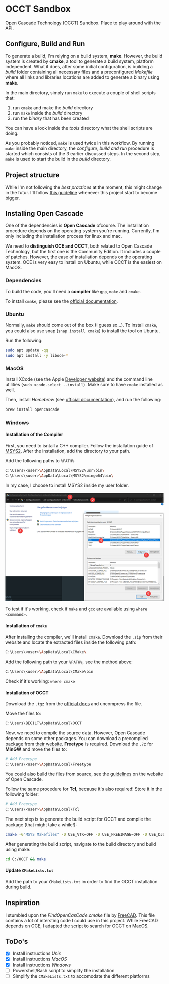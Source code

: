 # OCCT Sandbox

Open Cascade Technology (OCCT) Sandbox. Place to play around with the API.

## Configure, Build and Run

To generate a build, I'm relying on a build system, **make**. However, the build system is created by **cmake**, a tool to generate a build system, platform independent. What it does, after some initial configuration, is building a *build* folder containing all necessary files and a preconfigured *Makefile* where all links and libraries locations are added to generate a binary using **make**.

In the main directory, simply run `make` to execute a couple of shell scripts that:
1. run `cmake` and make the *build* directory
2. run `make` inside the *build* directory
3. run the *binary* that has been created

You can have a look inside the *tools* directory what the shell scripts are doing.

As you probably noticed, `make` is used twice in this workflow. By running `make` inside the main directory, the *configure, build and run* procedure is started which consists of the 3 earlier discussed steps. In the second step, `make` is used to start the build in the *build* directory.

## Project structure

While I'm not following the *best practices* at the moment, this might change in the futur. I'll follow [this guideline](https://api.csswg.org/bikeshed/?force=1&url=https://raw.githubusercontent.com/vector-of-bool/pitchfork/develop/data/spec.bs#intro) whenever this project start to become bigger. 

## Installing Open Cascade

One of the dependencies is **Open Cascade** ofcourse. The installation procedure depends on the operating system you're running. Currently, I'm only including the installation process for linux and mac. 

We need to **distinguish OCE and OCCT**, both related to Open Cascade Technology, but the first one is the Community Edition. It includes a couple of patches. However, the ease of installation depends on the operating system. OCE is very easy to install on Ubuntu, while OCCT is the easiest on MacOS.  

### Dependencies

To build the code, you'll need a **compiler** like `gpp`, `make` and `cmake`.

To install `cmake`, please see the [official documentation](https://cmake.org/install/).

### Ubuntu

Normally, `make` should come out of the box (I guess so...). To install `cmake`, you could also use snap (`snap install cmake`) to install the tool on Ubuntu. 

Run the following:
```bash
sudo apt update -qq
sudo apt install -y liboce-*
```

### MacOS

Install XCode (see the Apple [Developer website](https://developer.apple.com/xcode/)) and the command line utilities (`sudo xcode-select --install`). Make sure to have `cmake` installed as well. 

Then, install *Homebrew* (see [official documentation](https://brew.sh/)), and run the following:

```bash
brew install opencascade
```

### Windows

#### Installation of the **Compiler**   

First, you need to isntall a C++ compiler. Follow the installation guide of [MSYS2](https://www.msys2.org/). 
After the installation, add the directory to your path.

Add the following paths to `%PATH%`

```bash
C:\Users\<user>\AppData\Local\MSYS2\usr\bin\
C:\Users\<user>\AppData\Local\MSYS2\mingw64\bin\
```
In my case, I choose to install MSYS2 inside my user folder.

<img src="./assets/img/add_to_path.png"/>

To test if it's working, check if `make` and `gcc` are available using `where <command>`.

#### Installation of `cmake`

After installing the compiler, we'll install `cmake`. Download the `.zip` from their website and locate the extracted files inside the following path:

```bash
C:\Users\<user>\AppData\Local\CMake\
```
Add the following path to your `%PATH%`, see the method above:

```bash
C:\Users\<user>\AppData\Local\CMake\bin
```
Check if it's working: `where cmake`

#### Installation of **OCCT**

Download the `.tgz` from the [official docs](https://dev.opencascade.org/release) and uncompress the file. 

Move the files to:

```bash
C:\Users\BEGILT\AppData\Local\OCCT
```
Now, we need to compile the source data. However, Open Cascade depends on some other packages. 
You can download a precompiled package from [their website](https://dev.opencascade.org/resources/download/3rd-party-components). **Freetype** is required. Download the `.7z` for **MinGW** and move the files to:

```bash
# Add Freetype
C:\Users\<user>\AppData\Local\Freetype
```
You could also build the files from source, see the [guidelines](https://dev.opencascade.org/doc/overview/html/build_upgrade_building_3rdparty.html) on the website of Open Cascade.

Follow the same procedure for **Tcl**, because it's also required! Store it in the following folder:

```bash
# Add Freetype
C:\Users\<user>\AppData\Local\Tcl
```

The next step is to generate the build script for OCCT and compile the package (that might take a while!):

```bash
cmake -G"MSYS Makefiles" -D USE_VTK=OFF -D USE_FREEIMAGE=OFF -D USE_D3D=OFF -D 3RDPARTY_FREETYPE_DIR="C:/Users/BEGILT/AppData/Local/Freetype" -D 3RDPARTY_TCL_DIR="C:/Users/BEGILT/AppData/Local/Tcl" -S . -B C:/OCCT
```

After generating the build script, navigate to the build directory and build using make:

```bash
cd C:/OCCT && make
```

#### Update `CMakeLists.txt`

Add the path to your `CMakeLists.txt` in order to find the OCCT installation during build.

## Inspiration

I stumbled upon the *FindOpenCasCade.cmake* file by [FreeCAD](https://github.com/FreeCAD/FreeCAD/blob/5d49bf78de785a536f941f1a6d06d432582a95d3/cMake/FindOpenCasCade.cmake). This file contains a lot of intersting code I could use in this project. While FreeCAD depends on OCE, I adapted the script to search for OCCT on MacOS.

## ToDo's

- [x] Install instructions *Unix*
- [x] Install instructions *MacOS*
- [x] Install instructions *Windows*
- [ ] Powershell/Bash script to simplify the installation
- [ ] Simplify the `CMakeLists.txt` to accomodate the different platforms